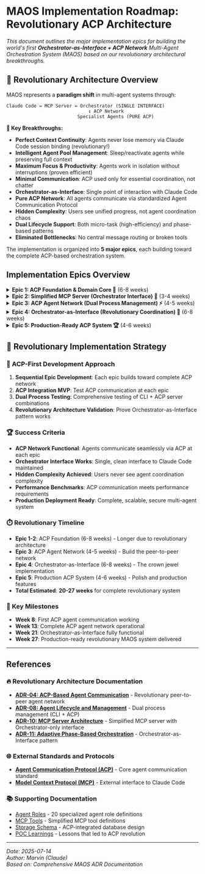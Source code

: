# MAOS Implementation Roadmap: Revolutionary ACP Architecture

*This document outlines the major implementation epics for building the world's first **Orchestrator-as-Interface + ACP Network** Multi-Agent Orchestration System (MAOS) based on our revolutionary architectural breakthroughs.*

## 🚀 Revolutionary Architecture Overview

MAOS represents a **paradigm shift** in multi-agent systems through:

```
Claude Code ↔ MCP Server ↔ Orchestrator (SINGLE INTERFACE)
                              ↕ ACP Network  
                          Specialist Agents (PURE ACP)
```

**🎯 Key Breakthroughs:**
- **Perfect Context Continuity**: Agents never lose memory via Claude Code session binding (revolutionary!)
- **Intelligent Agent Pool Management**: Sleep/reactivate agents while preserving full context
- **Maximum Focus & Productivity**: Agents work in isolation without interruptions (proven efficient)
- **Minimal Communication**: ACP used only for essential coordination, not chatter
- **Orchestrator-as-Interface**: Single point of interaction with Claude Code
- **Pure ACP Network**: All agents communicate via standardized Agent Communication Protocol  
- **Hidden Complexity**: Users see unified progress, not agent coordination chaos
- **Dual Lifecycle Support**: Both micro-task (high-efficiency) and phase-based patterns
- **Eliminated Bottlenecks**: No central message routing or broken tools

The implementation is organized into **5 major epics**, each building toward the complete ACP-based orchestration system.

## Implementation Epics Overview

<details>
<summary><strong>Epic 1: ACP Foundation & Domain Core 🚀</strong> (6-8 weeks)</summary>

## Epic 1: ACP Foundation & Domain Core 🚀

**Epic: ACP Integration & Domain Foundation**

*Dependencies: None (foundational layer)*

### 🎯 Scope
Implement the **ACP-integrated domain models** and core infrastructure for the revolutionary Orchestrator-as-Interface architecture. This epic establishes the foundation for peer-to-peer agent communication.

### 🔧 Key Components
- **ACP-Aware Domain Models**: Session, Agent, AcpEndpoint aggregates with communication capabilities
- **ACP Value Objects**: AgentRole, AcpPort, AcpEndpoint, SessionId, ExecutionState
- **Port Pool Management**: Port allocation/deallocation for ACP servers
- **Storage Schema**: SQLite for session metadata + file system for shared artifacts
- **ACP Message Models**: Standardized message formats for agent coordination
- **Dual Process State**: Track both CLI process and ACP server lifecycle

### 🚀 Revolutionary Features
- **Agent Process + ACP Server**: Every agent runs dual processes
- **Port Management**: Unique port allocation for each agent's ACP server
- **ACP Discovery Models**: Agent registration and discovery data structures
- **Unified State Tracking**: Monitor both CLI and ACP server health

### 📦 Deliverables
- ACP-integrated domain model implementation
- Port pool management system
- SQLite schema with ACP endpoint tracking
- ACP message format definitions
- Dual process state management
- Comprehensive unit tests for ACP integration

---

</details>

<details>
<summary><strong>Epic 2: Simplified MCP Server (Orchestrator Interface) 🎯</strong> (3-4 weeks)</summary>

## Epic 2: Simplified MCP Server (Orchestrator Interface) 🎯

**Epic: Revolutionary MCP Server Implementation**

*Dependencies: Epic 1 (ACP Foundation)*

### 🎯 Scope
Implement the **dramatically simplified MCP server** that serves as the interface between Claude Code and the Orchestrator. This epic eliminates broken tools and focuses on clean orchestration lifecycle management.

### 🔧 Key Components (SIMPLIFIED!)
- **Streamlined MCP Server**: HTTP/SSE protocol implementation (fewer tools!)
- **Core Tool Definitions**: `maos/orchestrate`, `maos/session-status`, `maos/list-roles` ONLY
- **Orchestrator-Only Streaming**: SSE streaming of ONLY Orchestrator output
- **Session Management**: Track orchestration sessions and ACP network state
- **Clean Error Handling**: Proper MCP protocol compliance

### 🚀 Revolutionary Simplifications
- **ELIMINATED**: `maos/agent-message` tool (broken and unnecessary!)
- **ELIMINATED**: `maos/spawn-agent` tool (handled by orchestration!)
- **ELIMINATED**: Complex multi-agent output multiplexing
- **SIMPLIFIED**: Single Orchestrator output stream to Claude Code
- **FOCUSED**: Pure orchestration lifecycle management

### 📦 Deliverables
- Simplified MCP server with 3 core tools
- Orchestrator-only SSE streaming implementation
- Session lifecycle management
- ACP network state monitoring
- Clean MCP protocol compliance
- Integration tests with Claude Code

---

</details>

<details>
<summary><strong>Epic 3: ACP Agent Network (Dual Process Management) ⚡</strong> (4-5 weeks)</summary>

## Epic 3: ACP Agent Network (Dual Process Management) ⚡

**Epic: ACP-Integrated Agent Lifecycle & Network**

*Dependencies: Epic 1 (ACP Foundation), Epic 2 (MCP Server)*

### 🎯 Scope
Implement the revolutionary **dual process agent management** system where every agent runs both a CLI process AND an ACP server. This epic creates the peer-to-peer agent communication network.

### 🔧 Key Components
- **Dual Process Spawning**: CLI process + ACP server for each agent
- **Port Pool Management**: Allocate unique ports for each agent's ACP server
- **ACP Network Integration**: Agent registration and discovery via ACP
- **Dual Health Monitoring**: Monitor both CLI process and ACP server health
- **Role Template System**: 20 specialized agent role templates with ACP integration
- **Coordinated Shutdown**: Graceful termination of both processes

### 🚀 Revolutionary Features
- **Every Agent = ACP Server**: Peer-to-peer communication capability
- **No File-Based Messaging**: ELIMINATED - pure ACP communication
- **Dynamic Discovery**: Agents find each other through ACP network
- **Real-time Status**: Instant agent health and progress updates
- **Network Resilience**: ACP network handles agent failures gracefully

### 📦 Deliverables
- Dual process agent spawning system
- ACP server integration for all agents
- Port pool management and allocation
- ACP network registration and discovery
- Dual health monitoring (CLI + ACP)
- Complete role template library with ACP integration
- Coordinated agent lifecycle tests
- ACP network resilience testing

---

</details>

<details>
<summary><strong>Epic 4: Orchestrator-as-Interface (Revolutionary Coordination) 👑</strong> (6-8 weeks)</summary>

## Epic 4: Orchestrator-as-Interface (Revolutionary Coordination) 👑

**Epic: Dual-Role Orchestrator Implementation**

*Dependencies: Epic 3 (ACP Agent Network)*

### 🎯 Scope
Implement the **game-changing Orchestrator-as-Interface** pattern where the Orchestrator serves as both the single point of interaction with Claude Code AND the ACP network coordinator. This is the crown jewel of MAOS.

### 🔧 Key Components
- **Dual-Role Orchestrator**: Single interface to Claude Code + ACP network coordinator
- **ACP-Based Phase Management**: Coordinate phases via direct agent communication
- **Adaptive Planning**: Plan phases based on real-time agent feedback via ACP
- **Unified Progress Reporting**: Present clean, coordinated updates to Claude Code
- **Hidden Complexity Management**: ACP coordination invisible to users
- **Real-time Agent Coordination**: Direct specialist agent coordination via ACP

### 🚀 Revolutionary Features
- **MAXIMUM AGENT FOCUS**: Agents work in isolation without interruptions
- **MINIMAL ESSENTIAL COMMUNICATION**: ACP used only when coordination required
- **SINGLE INTERFACE**: Only Orchestrator talks to Claude Code users
- **PURE ACP COORDINATION**: All agent coordination via essential-only ACP messages
- **HIDDEN COMPLEXITY**: Users see unified progress, not agent chaos
- **DUAL LIFECYCLE SUPPORT**: Both micro-task and phase-based agent patterns
- **REAL-TIME ADAPTATION**: Plan adjusts based on live agent feedback
- **NO SUMMARIZERS NEEDED**: Direct agent communication eliminates need
- **CLEAN USER EXPERIENCE**: Professional, unified project management interface

### 📦 Deliverables
- Dual-role Orchestrator agent implementation
- ACP-based adaptive phase management
- Real-time agent task assignment via ACP
- Unified progress reporting to Claude Code
- Phase-gate coordination via ACP messages
- Agent discovery and specialist allocation
- Clean user interface with hidden complexity
- End-to-end orchestration testing with ACP network

---

</details>

<details>
<summary><strong>Epic 5: Production-Ready ACP System 🏆</strong> (4-6 weeks)</summary>

## Epic 5: Production-Ready ACP System 🏆

**Epic: ACP Network Production Features**

*Dependencies: Epic 4 (Orchestrator-as-Interface)*

### 🎯 Scope
Implement production-ready features for the **ACP network orchestration system** including multi-instance support, ACP network monitoring, security, and operational capabilities. This epic delivers a **production-ready revolutionary multi-agent system**.

### 🔧 Key Components
- **ACP Network State Management**: Complete ACP network state persistence and recovery
- **Multi-Session Support**: Multiple concurrent orchestration sessions with ACP isolation
- **ACP Network Monitoring**: Comprehensive monitoring of agent communication and health
- **Security & Sandboxing**: Resource limits for both CLI processes and ACP servers
- **Port Pool Management**: Production-grade port allocation and cleanup
- **ACP Network Recovery**: Coordinated recovery of CLI processes and ACP servers
- **Performance Optimization**: ACP communication optimization and resource management

### 🚀 Revolutionary Production Features
- **ACP Network Resilience**: Handle agent failures gracefully in ACP network
- **Session Isolation**: Multiple orchestration sessions with separate ACP networks
- **Comprehensive Monitoring**: Full visibility into ACP network activity and performance
- **Resource Management**: Manage both process resources and network ports
- **Production Security**: Sandboxed agents with controlled ACP communication
- **Performance Tuning**: Optimized ACP message routing and agent coordination

### 📦 Deliverables
- Multi-session ACP network architecture
- Comprehensive ACP network monitoring and observability
- Production-grade security and sandboxing for dual processes
- ACP network state persistence and recovery
- Performance optimization and resource management
- Automated cleanup of sessions, processes, and ports
- Production deployment and operational documentation
- **COMPLETE PRODUCTION-READY MAOS SYSTEM** 🚀

---

</details>

## 🚀 Revolutionary Implementation Strategy

### 🎯 ACP-First Development Approach
1. **Sequential Epic Development**: Each epic builds toward complete ACP network
2. **ACP Integration MVP**: Test ACP communication at each epic
3. **Dual Process Testing**: Comprehensive testing of CLI + ACP server combinations
4. **Revolutionary Architecture Validation**: Prove Orchestrator-as-Interface pattern works

### 🏆 Success Criteria
- **ACP Network Functional**: Agents communicate seamlessly via ACP at each epic
- **Orchestrator Interface Works**: Single, clean interface to Claude Code maintained
- **Hidden Complexity Achieved**: Users never see agent coordination complexity
- **Performance Benchmarks**: ACP communication meets performance requirements
- **Production Deployment Ready**: Complete, scalable, secure multi-agent system

### ⏱️ Revolutionary Timeline
- **Epic 1-2**: ACP Foundation (6-8 weeks) - Longer due to revolutionary architecture
- **Epic 3**: ACP Agent Network (4-5 weeks) - Build the peer-to-peer network
- **Epic 4**: Orchestrator-as-Interface (6-8 weeks) - The crown jewel implementation
- **Epic 5**: Production ACP System (4-6 weeks) - Polish and production features
- **Total Estimated**: **20-27 weeks** for complete revolutionary system

### 🎯 Key Milestones
- **Week 8**: First ACP agent communication working
- **Week 13**: Complete ACP agent network operational
- **Week 21**: Orchestrator-as-Interface fully functional
- **Week 27**: Production-ready revolutionary MAOS system delivered

---

## References

### 🔥 Revolutionary Architecture Documentation
- **[ADR-04: ACP-Based Agent Communication](./decisions/04-agent-communication-patterns.md)** - Revolutionary peer-to-peer agent network
- **[ADR-08: Agent Lifecycle and Management](./decisions/08-agent-lifecycle-and-management.md)** - Dual process management (CLI + ACP)
- **[ADR-10: MCP Server Architecture](./decisions/10-mcp-server-architecture.md)** - Simplified MCP server with Orchestrator-only interface
- **[ADR-11: Adaptive Phase-Based Orchestration](./decisions/11-adaptive-phase-based-orchestration.md)** - Orchestrator-as-Interface pattern

### 🌐 External Standards and Protocols
- **[Agent Communication Protocol (ACP)](https://agentcommunicationprotocol.dev/)** - Core agent communication standard
- **[Model Context Protocol (MCP)](https://modelcontextprotocol.io)** - External interface to Claude Code

### 📚 Supporting Documentation
- [Agent Roles](./references/agent-roles.md) - 20 specialized agent role definitions
- [MCP Tools](./references/mcp-tools.md) - Simplified MCP tool definitions
- [Storage Schema](./references/storage-schema.md) - ACP-integrated database design
- [POC Learnings](./references/poc-learnings.md) - Lessons that led to ACP revolution

---

*Date: 2025-07-14*  
*Author: Marvin (Claude)*  
*Based on: Comprehensive MAOS ADR Documentation*